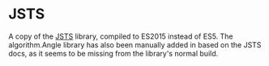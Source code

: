 # JSTS
A copy of the [JSTS](https://github.com/bjornharrtell/jsts) library, compiled to ES2015 instead of ES5. The algorithm.Angle library has also been manually added in based on the JSTS docs, as it seems to be missing from the library's normal build. 